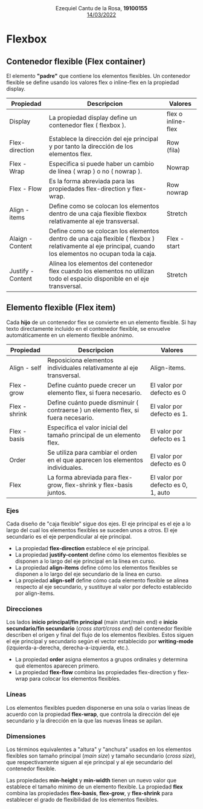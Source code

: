 <center>
Ezequiel Cantu de la Rosa, <b>19100155</b><br>
<u>14/03/2022</u></center>

# Flexbox

## Contenedor flexible (Flex container)
El elemento **"padre"** que contiene los elementos flexibles. Un contenedor flexible se define usando los valores flex o inline-flex en la propiedad display.

|  Propiedad	|   Descripcion	|   Valores	| 
|---	|---	|---	|
|   Display	|   La propiedad display define un contenedor flex ( flexbox ).	|   flex o inline-flex	|
|   	Flex-direction|   Establece la dirección del eje principal y por tanto la dirección de los elementos flex.	|   Row (fila)	|
|   Flex - Wrap	|   Especifica si puede haber un cambio de línea ( wrap ) o no ( nowrap ).	|   Nowrap	|
|   Flex - Flow	|   Es la forma abreviada para las propiedades flex-direction y flex-wrap.	|   Row nowrap	|
|   Align - items	|   Define como se colocan los elementos dentro de una caja flexible flexbox relativamente al eje transversal.	|   Stretch	|
|   Alaign - Content	|   Define como se colocan los elementos dentro de una caja flexible ( flexbox ) relativamente al eje principal, cuando los elementos no ocupan toda la caja.	|   Flex - start	|
|   Justify - Content	|   Alinea los elementos del contenedor flex cuando los elementos no utilizan todo el espacio disponible en el eje transversal.	|   Stretch	|


## Elemento flexible (Flex item)

Cada **hijo** de un contenedor flex se convierte en un elemento flexible. Si hay texto directamente incluido en el contenedor flexible, se envuelve automáticamente en un elemento flexible anónimo.

|  Propiedad	|   Descripcion	|   Valores	| 
|---	|---	|---	|
|   Align - self	|   Reposiciona elementos individuales relativamente al eje transversal. 	|    Align-items.	|
|   Flex - grow	|   Define cuánto puede crecer un elemento flex, si fuera necesario.	|   El valor por defecto es 0	|
|   Flex - shrink	|   Define cuánto puede disminuir ( contraerse ) un elemento flex, si fuera necesario.	|   El valor por defecto es 1.	|
|   Flex - basis	|   Especifica el valor inicial del tamaño principal de un elemento flex.	|   El valor por defecto es 1	|
|   Order	|   Se utiliza para cambiar el orden en el que aparecen los elementos individuales.	|   El valor por defecto es 0	|
|   Flex	|   La forma abreviada para flex-grow, flex-shrink y flex-basis juntos.	|   El valor por defecto es 0, 1, auto	|


### Ejes

Cada diseño de "caja flexible" sigue dos ejes. El eje principal es el eje a lo largo del cual los elementos flexibles se suceden unos a otros. El eje secundario es el eje perpendicular al eje principal.

- La propiedad **flex-direction** establece el eje principal.
- La propiedad **justify-content** define cómo los elementos flexibles se disponen a lo largo del eje principal en la línea en curso.
- La propiedad **align-items** define cómo los elementos flexibles se disponen a lo largo del eje secundario de la línea en curso.
- La propiedad **align-self** define cómo cada elemento flexible se alinea respecto al eje secundario, y sustituye al valor por defecto establecido por align-items.

### Direcciones

Los lados **inicio principal/fin principal** (main start/main end) e **inicio secundario/fin secundario** (*cross start/cross end*) del contenedor flexible describen el origen y final del flujo de los elementos flexibles. Estos siguen el eje principal y secundario según el vector establecido por **writing-mode** (izquierda-a-derecha, derecha-a-izquierda, etc.).

- La propiedad **order** asigna elementos a grupos ordinales y determina qué elementos aparecen primero.
- La propiedad **flex-flow** combina las propiedades flex-direction y flex-wrap para colocar los elementos flexibles.

### Líneas

Los elementos flexibles pueden disponerse en una sola o varias líneas de acuerdo con la propiedad **flex-wrap**, que controla la dirección del eje secundario y la dirección en la que las nuevas líneas se apilan.

### Dimensiones

Los términos equivalentes a "altura" y "anchura" usados en los elementos flexibles son tamaño principal (*main size*) y tamaño secundario (*cross size*), que respectivamente siguen al eje principal y al eje secundario del contenedor flexible.

Las propiedades **min-height** y **min-width** tienen un nuevo valor que establece el tamaño mínimo de un elemento flexible.
La propiedad **flex** combina las propiedades **flex-basis**, **flex-grow**, y **flex-shrink** para establecer el grado de flexibilidad de los elementos flexibles.

